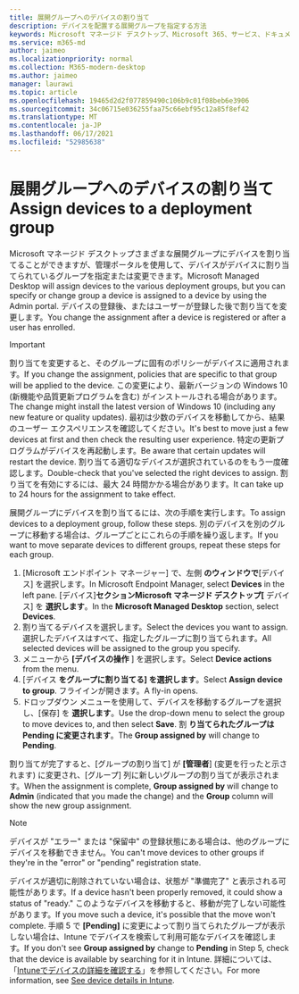 ```yaml
---
title: 展開グループへのデバイスの割り当て
description: デバイスを配置する展開グループを指定する方法
keywords: Microsoft マネージド デスクトップ、Microsoft 365、サービス、ドキュメント
ms.service: m365-md
author: jaimeo
ms.localizationpriority: normal
ms.collection: M365-modern-desktop
ms.author: jaimeo
manager: laurawi
ms.topic: article
ms.openlocfilehash: 19465d2d2f077859490c106b9c01f08beb6e3906
ms.sourcegitcommit: 34c06715e036255faa75c66ebf95c12a85f8ef42
ms.translationtype: MT
ms.contentlocale: ja-JP
ms.lasthandoff: 06/17/2021
ms.locfileid: "52985638"
---
```

# <a name="assign-devices-to-a-deployment-group"></a><span data-ttu-id="0cee4-104">展開グループへのデバイスの割り当て</span><span class="sxs-lookup"><span data-stu-id="0cee4-104">Assign devices to a deployment group</span></span>

<span data-ttu-id="0cee4-105">Microsoft マネージド デスクトップさまざまな展開グループにデバイスを割り当てることができますが、管理ポータルを使用して、デバイスがデバイスに割り当てられているグループを指定または変更できます。</span><span class="sxs-lookup"><span data-stu-id="0cee4-105">Microsoft Managed Desktop will assign devices to the various deployment groups, but you can specify or change group a device is assigned to a device by using the Admin portal.</span></span> <span data-ttu-id="0cee4-106">デバイスの登録後、またはユーザーが登録した後で割り当てを変更します。</span><span class="sxs-lookup"><span data-stu-id="0cee4-106">You change the assignment after a device is registered or after a user has enrolled.</span></span>

> [!IMPORTANT]
> <span data-ttu-id="0cee4-107">割り当てを変更すると、そのグループに固有のポリシーがデバイスに適用されます。</span><span class="sxs-lookup"><span data-stu-id="0cee4-107">If you change the assignment, policies that are specific to that group will be applied to the device.</span></span> <span data-ttu-id="0cee4-108">この変更により、最新バージョンの Windows 10 (新機能や品質更新プログラムを含む) がインストールされる場合があります。</span><span class="sxs-lookup"><span data-stu-id="0cee4-108">The change might install the latest version of Windows 10 (including any new feature or quality updates).</span></span> <span data-ttu-id="0cee4-109">最初は少数のデバイスを移動してから、結果のユーザー エクスペリエンスを確認してください。</span><span class="sxs-lookup"><span data-stu-id="0cee4-109">It's best to move just a few devices at first and then check the resulting user experience.</span></span> <span data-ttu-id="0cee4-110">特定の更新プログラムがデバイスを再起動します。</span><span class="sxs-lookup"><span data-stu-id="0cee4-110">Be aware that certain updates will restart the device.</span></span> <span data-ttu-id="0cee4-111">割り当てる適切なデバイスが選択されているのをもう一度確認します。</span><span class="sxs-lookup"><span data-stu-id="0cee4-111">Double-check that you've selected the right devices to assign.</span></span> <span data-ttu-id="0cee4-112">割り当てを有効にするには、最大 24 時間かかる場合があります。</span><span class="sxs-lookup"><span data-stu-id="0cee4-112">It can take up to 24 hours for the assignment to take effect.</span></span>

<span data-ttu-id="0cee4-113">展開グループにデバイスを割り当てるには、次の手順を実行します。</span><span class="sxs-lookup"><span data-stu-id="0cee4-113">To assign devices to a deployment group, follow these steps.</span></span> <span data-ttu-id="0cee4-114">別のデバイスを別のグループに移動する場合は、グループごとにこれらの手順を繰り返します。</span><span class="sxs-lookup"><span data-stu-id="0cee4-114">If you want to move separate devices to different groups, repeat these steps for each group.</span></span>

1. <span data-ttu-id="0cee4-115">[Microsoft エンドポイント マネージャー] で、左側 **のウィンドウで**[デバイス] を選択します。</span><span class="sxs-lookup"><span data-stu-id="0cee4-115">In Microsoft Endpoint Manager, select **Devices** in the left pane.</span></span> <span data-ttu-id="0cee4-116">[デバイス]**セクションMicrosoft マネージド デスクトップ[** デバイス] を **選択します**。</span><span class="sxs-lookup"><span data-stu-id="0cee4-116">In the **Microsoft Managed Desktop** section, select **Devices**.</span></span>
2. <span data-ttu-id="0cee4-117">割り当てるデバイスを選択します。</span><span class="sxs-lookup"><span data-stu-id="0cee4-117">Select the devices you want to assign.</span></span> <span data-ttu-id="0cee4-118">選択したデバイスはすべて、指定したグループに割り当てられます。</span><span class="sxs-lookup"><span data-stu-id="0cee4-118">All selected devices will be assigned to the group you specify.</span></span>
3. <span data-ttu-id="0cee4-119">メニューから **[デバイスの操作** ] を選択します。</span><span class="sxs-lookup"><span data-stu-id="0cee4-119">Select **Device actions** from the menu.</span></span>
4. <span data-ttu-id="0cee4-120">[デバイス **をグループに割り当てる] を選択します**。</span><span class="sxs-lookup"><span data-stu-id="0cee4-120">Select **Assign device to group**.</span></span> <span data-ttu-id="0cee4-121">フライインが開きます。</span><span class="sxs-lookup"><span data-stu-id="0cee4-121">A fly-in opens.</span></span>
5. <span data-ttu-id="0cee4-122">ドロップダウン メニューを使用して、デバイスを移動するグループを選択し、[保存] を **選択します**。</span><span class="sxs-lookup"><span data-stu-id="0cee4-122">Use the drop-down menu to select the group to move devices to, and then select **Save**.</span></span> <span data-ttu-id="0cee4-123">割 **り当てられたグループは** **Pending に変更されます**。</span><span class="sxs-lookup"><span data-stu-id="0cee4-123">The **Group assigned by** will change to **Pending**.</span></span>

<span data-ttu-id="0cee4-124">割り当てが完了すると、[グループの割り当て] が **[管理者**] (変更を行ったと示されます) に変更され、[グループ] 列に新しいグループの割り当てが表示されます。</span><span class="sxs-lookup"><span data-stu-id="0cee4-124">When the assignment is complete, **Group assigned by** will change to **Admin** (indicated that you made the change) and the **Group** column will show the new group assignment.</span></span>

> [!NOTE]
> <span data-ttu-id="0cee4-125">デバイスが "エラー" または "保留中" の登録状態にある場合は、他のグループにデバイスを移動できません。</span><span class="sxs-lookup"><span data-stu-id="0cee4-125">You can't move devices to other groups if they're in the "error" or "pending" registration state.</span></span>
>
><span data-ttu-id="0cee4-126">デバイスが適切に削除されていない場合は、状態が "準備完了" と表示される可能性があります。</span><span class="sxs-lookup"><span data-stu-id="0cee4-126">If a device hasn't been properly removed, it could show a status of "ready."</span></span> <span data-ttu-id="0cee4-127">このようなデバイスを移動すると、移動が完了しない可能性があります。</span><span class="sxs-lookup"><span data-stu-id="0cee4-127">If you move such a device, it's possible that the move won't complete.</span></span> <span data-ttu-id="0cee4-128">手順 5 で **[Pending]** に変更によって割り当てられたグループが表示しない場合は、Intune でデバイスを検索して利用可能なデバイスを確認します。</span><span class="sxs-lookup"><span data-stu-id="0cee4-128">If you don't see **Group assigned by** change to **Pending** in Step 5, check that the device is available by searching for it in Intune.</span></span> <span data-ttu-id="0cee4-129">詳細については、「[Intuneでデバイスの詳細を確認する](/mem/intune/remote-actions/device-inventory)」を参照してください。</span><span class="sxs-lookup"><span data-stu-id="0cee4-129">For more information, see [See device details in Intune](/mem/intune/remote-actions/device-inventory).</span></span>